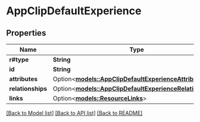 # AppClipDefaultExperience

## Properties

Name | Type | Description | Notes
------------ | ------------- | ------------- | -------------
**r#type** | **String** |  | 
**id** | **String** |  | 
**attributes** | Option<[**models::AppClipDefaultExperienceAttributes**](AppClipDefaultExperience_attributes.md)> |  | [optional]
**relationships** | Option<[**models::AppClipDefaultExperienceRelationships**](AppClipDefaultExperience_relationships.md)> |  | [optional]
**links** | Option<[**models::ResourceLinks**](ResourceLinks.md)> |  | [optional]

[[Back to Model list]](../README.md#documentation-for-models) [[Back to API list]](../README.md#documentation-for-api-endpoints) [[Back to README]](../README.md)


